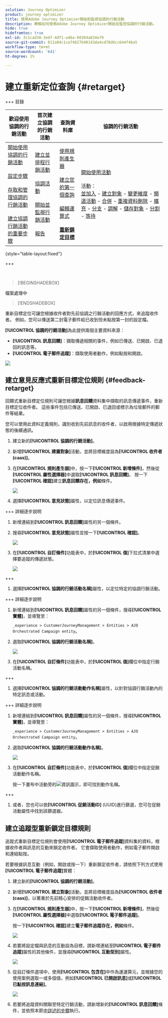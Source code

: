 ```yaml
---
solution: Journey Optimizer
product: journey optimizer
title: 使用Adobe Journey Optimizer開始和監視協調的行銷活動
description: 瞭解如何使用Adobe Journey Optimizer開始及監控協調的行銷活動。
hide: true
hidefromtoc: true
exl-id: 3c1cad30-3ed7-4df1-a46a-60394a834e79
source-git-commit: 811a04c1ce74627b48143da4cd78d6cc644f4ba5
workflow-type: tm+mt
source-wordcount: '641'
ht-degree: 1%

---
```


# 建立重新定位查詢 {#retarget}

+++ 目錄

| 歡迎使用協調的行銷活動 | 首次建立協調的行銷活動 | 查詢資料庫 | 協調的行銷活動 |
|---|---|---|---|
| [開始使用協調的行銷活動](gs-orchestrated-campaigns.md)<br/><br/>[設定步驟](configuration-steps.md)<br/><br/>[存取和管理協調的行銷活動](access-manage-orchestrated-campaigns.md)<br/><br/>[建立協調行銷活動的重要步驟](gs-campaign-creation.md) | [建立並排程行銷活動](create-orchestrated-campaign.md)<br/><br/>[協調活動](orchestrate-activities.md)<br/><br/>[開始並監視行銷活動](start-monitor-campaigns.md)<br/><br/>[報告](reporting-campaigns.md) | [使用規則產生器](orchestrated-rule-builder.md)<br/><br/>[建立您的第一個查詢](build-query.md)<br/><br/>[編輯運算式](edit-expressions.md)<br/><br/><b>[重新鎖定目標](retarget.md)</b> | [開始使用活動](activities/about-activities.md)<br/><br/>活動：<br/>[並加入](activities/and-join.md) - [建立對象](activities/build-audience.md) - [變更維度](activities/change-dimension.md) - [頻道活動](activities/channels.md) - [合併](activities/combine.md) - [重複資料刪除](activities/deduplication.md) - [擴充](activities/enrichment.md) - [分支](activities/fork.md) - [調解](activities/reconciliation.md) - [儲存對象](activities/save-audience.md) - [分割](activities/split.md) - [等待](activities/wait.md) |

{style="table-layout:fixed"}

+++

</br>

>[!BEGINSHADEBOX]

檔案處理中

>[!ENDSHADEBOX]

重新目標定位可讓您根據收件者對先前協調之行銷活動的回應方式，來追蹤收件者。 例如，您可以傳送第二封電子郵件給已收到但未點按第一封的設定檔。

**[!UICONTROL 協調的行銷活動]**&#x200B;為此提供兩個主要資料來源：

* **[!UICONTROL 訊息回饋]**：擷取傳遞相關的事件，例如已傳送、已開啟、已退回的訊息等。
* **[!UICONTROL 電子郵件追蹤]**：擷取使用者動作，例如點按和開啟。

![](assets/do-not-localize/retarget-schema.png)

## 建立意見反應式重新目標定位規則 {#feedback-retarget}

回饋式重新目標定位規則可讓您根據&#x200B;**訊息回饋**&#x200B;資料集中擷取的訊息傳遞事件，重新目標定位收件者。 這些事件包括已傳送、已開啟、已退回或標示為垃圾郵件的郵件等結果。

您可以使用此資料定義規則，識別收到先前訊息的收件者，以啟用根據特定傳遞狀態的後續通訊。

1. 建立新的&#x200B;**[!UICONTROL 協調的行銷活動]**。

1. 新增&#x200B;**[!UICONTROL 建置對象]**&#x200B;活動，並將目標維度設為&#x200B;**[!UICONTROL 收件者(caas)]**。

1. 在&#x200B;**[!UICONTROL 規則產生器]**&#x200B;中，按一下&#x200B;**[!UICONTROL 新增條件]**，然後從&#x200B;**[!UICONTROL 屬性選擇器]**&#x200B;中選取&#x200B;**[!UICONTROL 訊息回饋]**。 按一下&#x200B;**[!UICONTROL 確認]**&#x200B;建立&#x200B;**訊息回饋存在，例如**&#x200B;條件。

   ![](assets/retarget_1.png)

1. 選擇&#x200B;**[!UICONTROL 意見狀態]**&#x200B;屬性，以定位訊息傳遞事件。

+++ 詳細逐步說明

   1. 新增連結到&#x200B;**[!UICONTROL 訊息回饋]**&#x200B;屬性的另一個條件。

   1. 搜尋&#x200B;**[!UICONTROL 意見狀態]**&#x200B;屬性並按一下&#x200B;**[!UICONTROL 確認]**。

      ![](assets/retarget_3.png)

   1. 在&#x200B;**[!UICONTROL 自訂條件]**&#x200B;功能表中，於&#x200B;**[!UICONTROL 值]**&#x200B;下拉式清單中選擇要追蹤的傳遞狀態。

      ![](assets/retarget_4.png)

+++

1. 選擇&#x200B;**[!UICONTROL 協調的行銷活動名稱]**&#x200B;屬性，以定位特定的協調行銷活動。

+++ 詳細逐步說明

   1. 新增連結到&#x200B;**[!UICONTROL 訊息回饋]**&#x200B;屬性的另一個條件，搜尋&#x200B;**[!UICONTROL 實體]**，並導覽至：

      `_experience > CustomerJourneyManagement > Entities > AJO Orchestrated Campaign entity`。

   1. 選取&#x200B;**[!UICONTROL 協調的行銷活動名稱]**。

      ![](assets/retarget_5.png)

   1. 在&#x200B;**[!UICONTROL 自訂條件]**&#x200B;功能表中，於&#x200B;**[!UICONTROL 值]**&#x200B;欄位中指定行銷活動名稱。

+++

1. 選擇&#x200B;**[!UICONTROL 協調的行銷活動動作名稱]**&#x200B;屬性，以針對協調行銷活動內的特定訊息或活動。

+++ 詳細逐步說明

   1. 新增連結到&#x200B;**[!UICONTROL 訊息回饋]**&#x200B;屬性的另一個條件，搜尋&#x200B;**[!UICONTROL 實體]**，並導覽至：

      `_experience > CustomerJourneyManagement > Entities > AJO Orchestrated Campaign entity`。

   1. 選取&#x200B;**[!UICONTROL 協調的行銷活動動作名稱]**。

      ![](assets/retarget_6.png)

   1. 在&#x200B;**[!UICONTROL 自訂條件]**&#x200B;功能表中，於&#x200B;**[!UICONTROL 值]**&#x200B;欄位中指定促銷活動動作名稱。

      按一下畫布中活動旁的![資訊圖示](assets/do-not-localize/info-icon.svg)，即可找到動作名稱。

+++

1. 或者，您也可以依&#x200B;**[!UICONTROL 促銷活動ID]** (UUID)進行篩選，您可在促銷活動屬性中找到該篩選器。

## 建立追蹤型重新鎖定目標規則

追蹤式重新目標定位規則會使用&#x200B;**[!UICONTROL 電子郵件追蹤]**&#x200B;資料集的資料，根據收件者與訊息的互動來鎖定收件者。 它會擷取使用者動作，例如電子郵件開啟和連結點按。

若要根據訊息互動（例如，開啟或按一下）重新鎖定收件者，請依照下列方式使用&#x200B;**[!UICONTROL 電子郵件追蹤]**&#x200B;實體：

1. 建立新的&#x200B;**[!UICONTROL 協調的行銷活動]**。

1. 新增&#x200B;**[!UICONTROL 建立對象]**&#x200B;活動，並將目標維度設為&#x200B;**[!UICONTROL 收件者(caas)]**，以著重於先前精心安排的促銷活動收件者。

1. 在&#x200B;**[!UICONTROL 規則產生器]**&#x200B;中，按一下&#x200B;**[!UICONTROL 新增條件]**，然後從&#x200B;**[!UICONTROL 屬性選擇器]**&#x200B;中選取&#x200B;**[!UICONTROL 電子郵件追蹤]**。

   按一下&#x200B;**[!UICONTROL 確認]**&#x200B;建立&#x200B;**電子郵件追蹤存在，例如**&#x200B;條件。

   ![](assets/retarget_2.png)

1. 若要將設定檔與訊息的互動設為目標，請新增連結至&#x200B;**[!UICONTROL 電子郵件追蹤]**&#x200B;屬性的其他條件，並搜尋&#x200B;**[!UICONTROL 互動型別]**&#x200B;屬性。

   ![](assets/retarget_7.png)

1. 從自訂條件選項中，使用&#x200B;**[!UICONTROL 包含在]**&#x200B;中作為運運算元，並根據您的使用案例選取一或多個值，例如&#x200B;**[!UICONTROL 已開啟訊息]**&#x200B;或&#x200B;**[!UICONTROL 已點按訊息連結]**。

   ![](assets/retarget_8.png)

1. 若要將追蹤資料關聯至特定行銷活動，請新增新的&#x200B;**[!UICONTROL 訊息回饋]**&#x200B;條件，並依照本節[中詳述的步驟](#feedback-retarget)執行。
